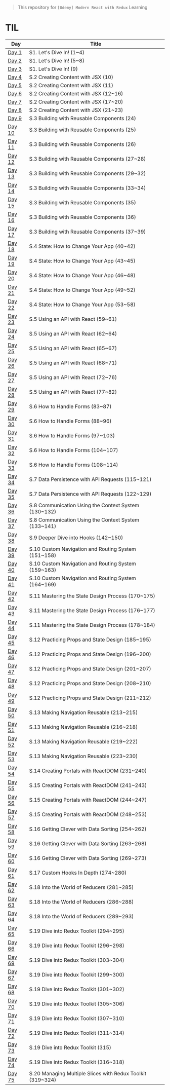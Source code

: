 > This repository for `[Udemy] Modern React with Redux` Learning

# TIL

| Day                            | Title                                                      |
| ------------------------------ | ---------------------------------------------------------- |
| [Day 1](./markdown/221230.md)  | S1. Let's Dive In! (1~4)                                   |
| [Day 2](./markdown/221231.md)  | S1. Let's Dive In! (5~8)                                   |
| [Day 3](./markdown/230101.md)  | S1. Let's Dive In! (9)                                     |
| [Day 4](./markdown/230102.md)  | S.2 Creating Content with JSX (10)                         |
| [Day 5](./markdown/230103.md)  | S.2 Creating Content with JSX (11)                         |
| [Day 6](./markdown/230104.md)  | S.2 Creating Content with JSX (12~16)                      |
| [Day 7](./markdown/230105.md)  | S.2 Creating Content with JSX (17~20)                      |
| [Day 8](./markdown/230106.md)  | S.2 Creating Content with JSX (21~23)                      |
| [Day 9](./markdown/230107.md)  | S.3 Building with Reusable Components (24)                 |
| [Day 10](./markdown/230108.md) | S.3 Building with Reusable Components (25)                 |
| [Day 11](./markdown/230109.md) | S.3 Building with Reusable Components (26)                 |
| [Day 12](./markdown/230110.md) | S.3 Building with Reusable Components (27~28)              |
| [Day 13](./markdown/230111.md) | S.3 Building with Reusable Components (29~32)              |
| [Day 14](./markdown/230112.md) | S.3 Building with Reusable Components (33~34)              |
| [Day 15](./markdown/230113.md) | S.3 Building with Reusable Components (35)                 |
| [Day 16](./markdown/230114.md) | S.3 Building with Reusable Components (36)                 |
| [Day 17](./markdown/230115.md) | S.3 Building with Reusable Components (37~39)              |
| [Day 18](./markdown/230116.md) | S.4 State: How to Change Your App (40~42)                  |
| [Day 19](./markdown/230117.md) | S.4 State: How to Change Your App (43~45)                  |
| [Day 20](./markdown/230118.md) | S.4 State: How to Change Your App (46~48)                  |
| [Day 21](./markdown/230119.md) | S.4 State: How to Change Your App (49~52)                  |
| [Day 22](./markdown/230120.md) | S.4 State: How to Change Your App (53~58)                  |
| [Day 23](./markdown/230121.md) | S.5 Using an API with React (59~61)                        |
| [Day 24](./markdown/230122.md) | S.5 Using an API with React (62~64)                        |
| [Day 25](./markdown/230123.md) | S.5 Using an API with React (65~67)                        |
| [Day 26](./markdown/230124.md) | S.5 Using an API with React (68~71)                        |
| [Day 27](./markdown/230125.md) | S.5 Using an API with React (72~76)                        |
| [Day 28](./markdown/230126.md) | S.5 Using an API with React (77~82)                        |
| [Day 29](./markdown/230127.md) | S.6 How to Handle Forms (83~87)                            |
| [Day 30](./markdown/230128.md) | S.6 How to Handle Forms (88~96)                            |
| [Day 31](./markdown/230129.md) | S.6 How to Handle Forms (97~103)                           |
| [Day 32](./markdown/230130.md) | S.6 How to Handle Forms (104~107)                          |
| [Day 33](./markdown/230131.md) | S.6 How to Handle Forms (108~114)                          |
| [Day 34](./markdown/230201.md) | S.7 Data Persistence with API Requests (115~121)           |
| [Day 35](./markdown/230202.md) | S.7 Data Persistence with API Requests (122~129)           |
| [Day 36](./markdown/230203.md) | S.8 Communication Using the Context System (130~132)       |
| [Day 37](./markdown/230204.md) | S.8 Communication Using the Context System (133~141)       |
| [Day 38](./markdown/230205.md) | S.9 Deeper Dive into Hooks (142~150)                       |
| [Day 39](./markdown/230206.md) | S.10 Custom Navigation and Routing System (151~158)        |
| [Day 40](./markdown/230207.md) | S.10 Custom Navigation and Routing System (159~163)        |
| [Day 41](./markdown/230208.md) | S.10 Custom Navigation and Routing System (164~169)        |
| [Day 42](./markdown/230209.md) | S.11 Mastering the State Design Process (170~175)          |
| [Day 43](./markdown/230210.md) | S.11 Mastering the State Design Process (176~177)          |
| [Day 44](./markdown/230211.md) | S.11 Mastering the State Design Process (178~184)          |
| [Day 45](./markdown/230212.md) | S.12 Practicing Props and State Design (185~195)           |
| [Day 46](./markdown/230213.md) | S.12 Practicing Props and State Design (196~200)           |
| [Day 47](./markdown/230214.md) | S.12 Practicing Props and State Design (201~207)           |
| [Day 48](./markdown/230215.md) | S.12 Practicing Props and State Design (208~210)           |
| [Day 49](./markdown/230216.md) | S.12 Practicing Props and State Design (211~212)           |
| [Day 50](./markdown/230217.md) | S.13 Making Navigation Reusable (213~215)                  |
| [Day 51](./markdown/230218.md) | S.13 Making Navigation Reusable (216~218)                  |
| [Day 52](./markdown/230219.md) | S.13 Making Navigation Reusable (219~222)                  |
| [Day 53](./markdown/230220.md) | S.13 Making Navigation Reusable (223~230)                  |
| [Day 54](./markdown/230221.md) | S.14 Creating Portals with ReactDOM (231~240)              |
| [Day 55](./markdown/230222.md) | S.15 Creating Portals with ReactDOM (241~243)              |
| [Day 56](./markdown/230223.md) | S.15 Creating Portals with ReactDOM (244~247)              |
| [Day 57](./markdown/230224.md) | S.15 Creating Portals with ReactDOM (248~253)              |
| [Day 58](./markdown/230225.md) | S.16 Getting Clever with Data Sorting (254~262)            |
| [Day 59](./markdown/230226.md) | S.16 Getting Clever with Data Sorting (263~268)            |
| [Day 60](./markdown/230227.md) | S.16 Getting Clever with Data Sorting (269~273)            |
| [Day 61](./markdown/230228.md) | S.17 Custom Hooks In Depth (274~280)                       |
| [Day 62](./markdown/230301.md) | S.18 Into the World of Reducers (281~285)                  |
| [Day 63](./markdown/230302.md) | S.18 Into the World of Reducers (286~288)                  |
| [Day 64](./markdown/230303.md) | S.18 Into the World of Reducers (289~293)                  |
| [Day 65](./markdown/230304.md) | S.19 Dive into Redux Toolkit (294~295)                     |
| [Day 66](./markdown/230305.md) | S.19 Dive into Redux Toolkit (296~298)                     |
| [Day 69](./markdown/230308.md) | S.19 Dive into Redux Toolkit (303~304)                     |
| [Day 67](./markdown/230306.md) | S.19 Dive into Redux Toolkit (299~300)                     |
| [Day 68](./markdown/230307.md) | S.19 Dive into Redux Toolkit (301~302)                     |
| [Day 70](./markdown/230309.md) | S.19 Dive into Redux Toolkit (305~306)                     |
| [Day 71](./markdown/230310.md) | S.19 Dive into Redux Toolkit (307~310)                     |
| [Day 72](./markdown/230311.md) | S.19 Dive into Redux Toolkit (311~314)                     |
| [Day 73](./markdown/230312.md) | S.19 Dive into Redux Toolkit (315)                         |
| [Day 74](./markdown/230313.md) | S.19 Dive into Redux Toolkit (316~318)                     |
| [Day 75](./markdown/230314.md) | S.20 Managing Multiple Slices with Redux Toolkit (319~324) |
